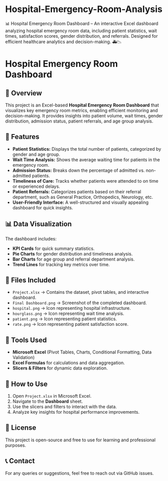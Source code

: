 # Hospital-Emergency-Room-Analysis
📊 Hospital Emergency Room Dashboard – An interactive Excel dashboard analyzing hospital emergency room data, including patient statistics, wait times, satisfaction scores, gender distribution, and referrals. Designed for efficient healthcare analytics and decision-making. 🚑📉

# Hospital Emergency Room Dashboard

## 📌 Overview  
This project is an Excel-based **Hospital Emergency Room Dashboard** that visualizes key emergency room metrics, enabling efficient monitoring and decision-making. It provides insights into patient volume, wait times, gender distribution, admission status, patient referrals, and age group analysis.

## 🚀 Features  
- **Patient Statistics:** Displays the total number of patients, categorized by gender and age group.  
- **Wait Time Analysis:** Shows the average waiting time for patients in the emergency room.  
- **Admission Status:** Breaks down the percentage of admitted vs. non-admitted patients.  
- **Timeliness of Care:** Tracks whether patients were attended to on time or experienced delays.  
- **Patient Referrals:** Categorizes patients based on their referral department, such as General Practice, Orthopedics, Neurology, etc.  
- **User-Friendly Interface:** A well-structured and visually appealing dashboard for quick insights.

## 📊 Data Visualization  
The dashboard includes:  
- **KPI Cards** for quick summary statistics.  
- **Pie Charts** for gender distribution and timeliness analysis.  
- **Bar Charts** for age group and referral department analysis.  
- **Trend Lines** for tracking key metrics over time.

## 📂 Files Included  
- `Project.xlsx` → Contains the dataset, pivot tables, and interactive dashboard.  
- `Final Dashboard.png` → Screenshot of the completed dashboard.
- `hospital.png` → Icon representing hospital infrastructure. 
- `hourglass.png` → Icon representing wait time analysis. 
- `patient.png` → Icon representing patient statistics. 
- `rate.png` → Icon representing patient satisfaction score. 

## 🔧 Tools Used  
- **Microsoft Excel** (Pivot Tables, Charts, Conditional Formatting, Data Validation)  
- **Excel Formulas** for calculations and data aggregation.  
- **Slicers & Filters** for dynamic data exploration.

## 📌 How to Use  
1. Open `Project.xlsx` in Microsoft Excel.  
2. Navigate to the **Dashboard** sheet.  
3. Use the slicers and filters to interact with the data.  
4. Analyze key insights for hospital performance improvements.

## 📜 License  
This project is open-source and free to use for learning and professional purposes.

## 📞 Contact  
For any queries or suggestions, feel free to reach out via GitHub issues.
